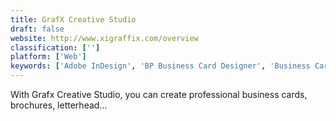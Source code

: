 ```yaml
---
title: GrafX Creative Studio
draft: false 
website: http://www.xigraffix.com/overview
classification: ['']
platform: ['Web']
keywords: ['Adobe InDesign', 'BP Business Card Designer', 'Business Card Maker', 'BusinessCardLand', 'CardWorks Business Card Software', 'Laidout', 'Looka', 'My Brand New Logo', 'RagTime', 'Scribus', 'Swift Publisher', 'VivaDesigner', 'gLabels', 'imPRESSion']
---
```

With Grafx Creative Studio, you can create professional business cards, brochures, letterhead...